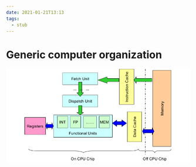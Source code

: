 ```yaml
---
date: 2021-01-21T13:13
tags: 
  - stub
---
```


# Generic computer organization

![](./static/generic-com-org.jpg)
